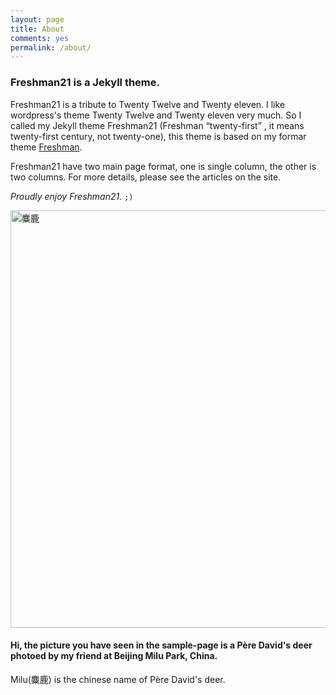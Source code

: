 ```yaml
---
layout: page
title: About
comments: yes
permalink: /about/
---
```



### Freshman21 is a Jekyll theme.

Freshman21 is a tribute to Twenty Twelve and Twenty eleven.
I like wordpress's theme Twenty Twelve and Twenty eleven very much. 
So I called my Jekyll theme Freshman21 (Freshman <q>twenty-first</q> , it means twenty-first century, not twenty-one), this theme is based on my formar theme [Freshman](https://github.com/yulijia/freshman/).

Freshman21 have two main page format, one is single column, the other is two columns. For more details, please see the articles on the site.

<cite>Proudly enjoy Freshman21.</cite> <code>;)</code>

<img title="麋鹿" src="https://i.imgur.com/15BT1.jpg" alt="麋鹿" width="580" height="668" />

#### Hi, the picture you have seen in the sample-page is a Père David's deer photoed by my friend at Beijing Milu Park, China.

Milu(麋鹿) is the chinese name of Père David's deer.



